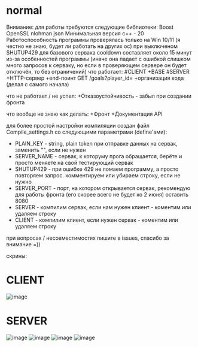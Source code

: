 # normal
Внимание: для работы требуются следующие библиотеки:
Boost
OpenSSL
nlohman json
Минимальная версия c++ - 20
Работоспособность программы проверялась только на Win 10/11 (я честно не знаю, будет ли работать на других ос)
при выключеном SHUTUP429 для базового сервака cooldown составляет около 15 минут из-за особенностей программы (иначе она падает с ошибкой слишком много запросов к серваку, но если в проверяющем сервере он будет отключён, то без ограничений)
что работает:
#CLIENT
+BASE
#SERVER
+HTTP-сервер
+end-поинт GET /goals?player_id=<id>
+организация кода (делал с самого начала)

что не работает / не успел:
+Отказоустойчивость - забыл при создании фронта

что вообще не знаю как делать:
+Фронт
+Документация API

для более простой настройки компиляции создан файл Compile_settings.h со следующими параметрами (define'ами):
+ PLAIN_KEY - string, plain token при отправке данных на сервак, заменить "", если не нужен
+ SERVER_NAME - сервак, к которуму прога обращается, берёте и просто меняете на свой тестирующий сервак
+ SHUTUP429 - при ошибке 429 не ломаем программу, а просто повторяем запрос. комментируем или убираем строку, если не нужно
+ SERVER_PORT - порт, на котором открывается сервак, рекомендую для работы фронта (его скорее всего не будет ко 2 июня) оставить 8080
+ SERVER - компилим сервак, если нам нужен клиент - коментим или удаляем строку
+ CLIENT - компилим клиент, если нужен сервак - коментим или удаляем строку

при вопросах / несовместимостях пишите в issues, спасибо за внимание =))

скрины:
# CLIENT


![image](https://github.com/user-attachments/assets/b55c9dad-1eaa-4f76-afe4-0355491e564f)


# SERVER


![image](https://github.com/user-attachments/assets/2eead37e-1657-438f-b24e-73ff5a7ff566)
![image](https://github.com/user-attachments/assets/95a7a160-d085-496a-9ef3-1daa1d83fc51)
![image](https://github.com/user-attachments/assets/505fa8df-e77d-4b8a-82ec-f1244af0d1cf)
![image](https://github.com/user-attachments/assets/2fbfa641-6e9b-426c-890c-86e45470a1e2)




